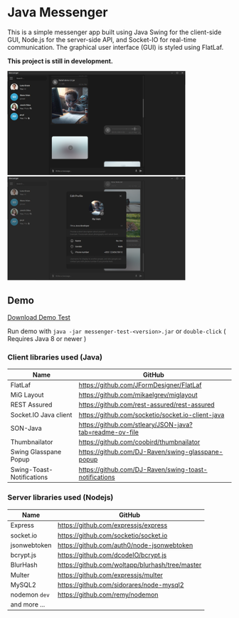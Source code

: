 # Java Messenger

This is a simple messenger app built using Java Swing for the client-side GUI, Node.js for the server-side API, and Socket-IO for real-time communication. The graphical user interface (GUI) is styled using FlatLaf.

**This project is still in development.**

<img src="https://github.com/DJ-Raven/java-messenger/blob/main/screenshot/sample-2.png?raw=true" alt="sample 2" width="400"/>&nbsp;
<img src="https://github.com/DJ-Raven/java-messenger/blob/main/screenshot/sample-3.png?raw=true" alt="sample 3" width="400"/>&nbsp;

## Demo
[Download Demo Test](messenger-client/demo/messenger-test-1.0.0.jar?raw=true)

Run demo with `java -jar messenger-test-<version>.jar` or `double-click` ( Requires Java 8 or newer )

### Client libraries used (Java)
| Name | GitHub |
| ------------ | ------------ |
| FlatLaf | https://github.com/JFormDesigner/FlatLaf |
| MiG Layout | https://github.com/mikaelgrev/miglayout |
| REST Assured | https://github.com/rest-assured/rest-assured |
| Socket.IO Java client | https://github.com/socketio/socket.io-client-java |
| SON-Java | https://github.com/stleary/JSON-java?tab=readme-ov-file |
| Thumbnailator | https://github.com/coobird/thumbnailator |
| Swing Glasspane Popup | https://github.com/DJ-Raven/swing-glasspane-popup |
| Swing-Toast-Notifications | https://github.com/DJ-Raven/swing-toast-notifications |
### Server libraries used (Nodejs)
| Name | GitHub |
| ------------ | ------------ |
| Express | https://github.com/expressjs/express |
| socket.io | https://github.com/socketio/socket.io |
| jsonwebtoken | https://github.com/auth0/node-jsonwebtoken |
| bcrypt.js | https://github.com/dcodeIO/bcrypt.js |
| BlurHash | https://github.com/woltapp/blurhash/tree/master |
| Multer | https://github.com/expressjs/multer |
| MySQL2 | https://github.com/sidorares/node-mysql2 |
| nodemon `dev`| https://github.com/remy/nodemon |
| and more ... |  |
